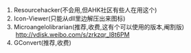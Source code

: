 1. Resourcehacker(不会用,但AHK社区有些人在用这个)
2. Icon-Viewer(只能从dll里边解压出来图标)
3. Microangelolibrarian(推荐,收费,这有个可以使用的版本,阉割版)  http://vdisk.weibo.com/s/zrkzqr_I8t6PM
4. GConvert(推荐,收费)
